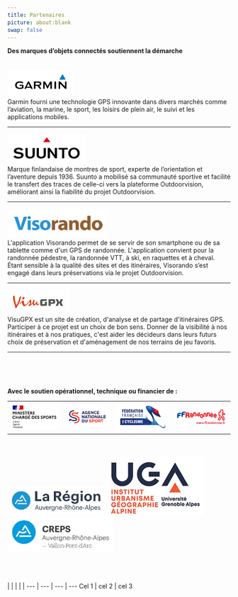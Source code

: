 ```yaml
---
title: Partenaires
picture: about:blank
swap: false
---
```


**Des marques d’objets connectés soutiennent la démarche**     
<br> <br>
[![Garmin](./assets/garmin.png)](https://www.garmin.com/fr-FR/)   
Garmin fourni une technologie GPS innovante dans divers marchés comme l’aviation, la marine, le sport, les loisirs de plein air, le suivi et les applications mobiles.
***
[![Sunnto](./assets/sunnto.png)](https://www.suunto.com/fr-fr/)   
Marque finlandaise de montres de sport, experte de l’orientation et l’aventure depuis 1936. Suunto a mobilisé sa communauté sportive et facilité le transfert des traces de celle-ci vers la plateforme Outdoorvision, améliorant ainsi la fiabilité du projet Outdoorvision.
***
[![Visorando](./assets/visorando.png)](https://www.visorando.com/)   
L'application Visorando permet de se servir de son smartphone ou de sa tablette comme d'un GPS de randonnée. L'application convient pour la randonnée pédestre, la randonnée VTT, à ski, en raquettes et à cheval.   
Étant sensible à la qualité des sites et des itinéraires, Visorando s’est engagé dans leurs préservations via le projet Outdoorvision.
***
[![VisuGPX](./assets/visugpx.png)](https://www.visugpx.com/)   
VisuGPX est un site de création, d'analyse et de partage d'itinéraires GPS. Participer à ce projet est un choix de bon sens. Donner de la visibilité à nos itinéraires et à nos pratiques, c'est aider les décideurs dans leurs futurs choix de préservation et d'aménagement de nos terrains de jeu favoris.
***
<br> <br> <br> 

**Avec le soutien opérationnel, technique ou financier de :**   

| | | | |
--- | --- | --- | ---
|![Le Ministère chargé des Sports](./assets/ministere-sports.png) |![L'Agence nationale du sport](./assets/ans.png) |![La Fédération française de cyclisme](./assets/ffc.png)|![La Fédération française de randonnée pédestre](assets/ffrp.png)| ![Les parcs naturels du Massif central (Association IPAMAC)](assets/ipamac.jpg) 
<br> <br> 
![La Région Auvergne Rhône-Alpes](assets/region-auvergne-rhone-alpes.png) ![L'institut de Géographie Alpine de l'Université de Grenoble](./assets/iuga.jpg) ![Le CREPS Auvergne - Rhône-Alpes](./assets/creps.png)

<br> <br> <br> 
| | | | |
--- | --- | --- | ---
Cel 1 | cel 2 | cel 3
